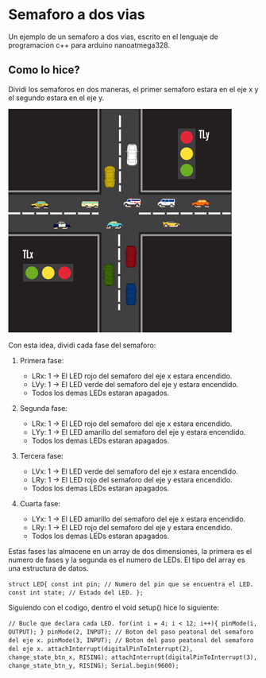 # Semaforo a dos vias 

Un ejemplo de un semaforo a dos vias, escrito en el lenguaje de programacion c++ para arduino nanoatmega328.

## Como lo hice?

Dividi los semaforos en dos maneras, el primer semaforo estara en el eje x y el segundo estara en el eje y.

![Ejemplo](traffic_lights.png)

Con esta idea, dividi cada fase del semaforo:

  1. Primera fase:
      - LRx: 1 -> El LED rojo del semaforo del eje x estara encendido.
      - LVy: 1 -> El LED verde del semaforo del eje y estara encendido.
      - Todos los demas LEDs estaran apagados.

  2. Segunda fase:
      - LRx: 1 -> El LED rojo del semaforo del eje x estara encendido.
      - LYy: 1 -> El LED amarillo del semaforo del eje y estara encendido.
      - Todos los demas LEDs estaran apagados.

  3. Tercera fase:
      - LVx: 1 -> El LED verde del semaforo del eje x estara encendido.
      - LRy: 1 -> El LED rojo del semaforo del eje y estara encendido.
      - Todos los demas LEDs estaran apagados. 

  4. Cuarta fase:
      - LYx: 1 -> El LED amarillo del semaforo del eje x estara encendido.
      - LRy: 1 -> El LED rojo del semaforo del eje y estara encendido.
      - Todos los demas LEDs estaran apagados. 

Estas fases las almacene en un array de dos dimensiones, la primera es el numero de fases y la segunda es el numero de LEDs. El tipo del array es una estructura de datos.

`
struct LED{
  const int pin; // Numero del pin que se encuentra el LED.
  const int state; // Estado del LED.
};
`

Siguiendo con el codigo, dentro el void setup() hice lo siguiente:

`
  // Bucle que declara cada LED.
  for(int i = 4; i < 12; i++){
  	pinMode(i, OUTPUT);
  }
  pinMode(2, INPUT); // Boton del paso peatonal del semaforo del eje x.
  pinMode(3, INPUT); // Boton del paso peatonal del semaforo del eje x.
  attachInterrupt(digitalPinToInterrupt(2), change_state_btn_x, RISING);
  attachInterrupt(digitalPinToInterrupt(3), change_state_btn_y, RISING);
  Serial.begin(9600);
`




